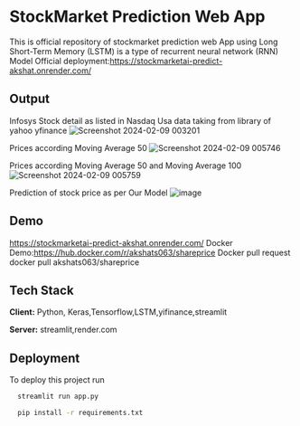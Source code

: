 
# StockMarket Prediction Web App
This is official repository of stockmarket prediction web App
using Long Short-Term Memory (LSTM) is a type of recurrent neural network (RNN) Model
Official deployment:https://stockmarketai-predict-akshat.onrender.com/




## Output
Infosys Stock detail as listed in Nasdaq Usa data taking from library of yahoo yfinance
![Screenshot 2024-02-09 003201](https://github.com/akshats1/StockMarket_AI/assets/6964294/4d86906d-000c-4a08-bf90-5ebfeefd8f18)

Prices according Moving Average 50
![Screenshot 2024-02-09 005746](https://github.com/akshats1/StockMarket_AI/assets/6964294/fb84f9ee-11cf-412e-9c2b-0448293b7901)

Prices according Moving Average 50 and Moving Average 100
![Screenshot 2024-02-09 005759](https://github.com/akshats1/StockMarket_AI/assets/6964294/aa7ddd4d-93ae-4718-a5a4-28faf3f8ce46)


Prediction of stock price as per Our Model
![image](https://github.com/akshats1/StockMarket_AI/assets/6964294/140e7567-8a73-44e3-b28b-e42085a9a1d9)




## Demo

https://stockmarketai-predict-akshat.onrender.com/
Docker Demo:https://hub.docker.com/r/akshats063/shareprice
      Docker pull request
      docker pull akshats063/shareprice

## Tech Stack

**Client:** Python, Keras,Tensorflow,LSTM,yifinance,streamlit

**Server:** streamlit,render.com

## Deployment

To deploy this project run


```bash
  streamlit run app.py
```
```bash
  pip install -r requirements.txt
```




